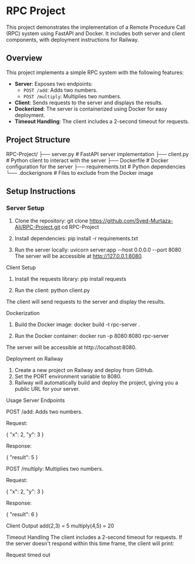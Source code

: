 # RPC Project

This project demonstrates the implementation of a Remote Procedure Call (RPC) system using FastAPI and Docker. It includes both server and client components, with deployment instructions for Railway.

## Overview

This project implements a simple RPC system with the following features:

- **Server**: Exposes two endpoints:
  - `POST /add`: Adds two numbers.
  - `POST /multiply`: Multiplies two numbers.
- **Client**: Sends requests to the server and displays the results.
- **Dockerized**: The server is containerized using Docker for easy deployment.
- **Timeout Handling**: The client includes a 2-second timeout for requests.

## Project Structure

RPC-Project/
├── server.py # FastAPI server implementation
├── client.py # Python client to interact with the server
├── Dockerfile # Docker configuration for the server
├── requirements.txt # Python dependencies
└── .dockerignore # Files to exclude from the Docker image

## Setup Instructions

### Server Setup

1. Clone the repository:
git clone https://github.com/Syed-Murtaza-Ali/RPC-Project.git
cd RPC-Project

2. Install dependencies:
pip install -r requirements.txt

3. Run the server locally:
uvicorn server:app --host 0.0.0.0 --port 8080
The server will be accessible at http://127.0.0.1:8080.

Client Setup
1. Install the requests library:
pip install requests

2. Run the client:
python client.py

The client will send requests to the server and display the results.

Dockerization

1. Build the Docker image:
docker build -t rpc-server .

2. Run the Docker container:
docker run -p 8080:8080 rpc-server

The server will be accessible at http://localhost:8080.

Deployment on Railway
1. Create a new project on Railway and deploy from GitHub.
2. Set the PORT environment variable to 8080.
3. Railway will automatically build and deploy the project, giving you a public URL for your server.

Usage
Server Endpoints

POST /add: Adds two numbers.

Request:

{
  "x": 2,
  "y": 3
}

Response:

{
  "result": 5
}

POST /multiply: Multiplies two numbers.

Request:

{
  "x": 2,
  "y": 3
}

Response:

{
  "result": 6
}

Client Output
add(2,3) = 5
multiply(4,5) = 20

Timeout Handling
The client includes a 2-second timeout for requests. If the server doesn't respond within this time frame, the client will print:

Request timed out
